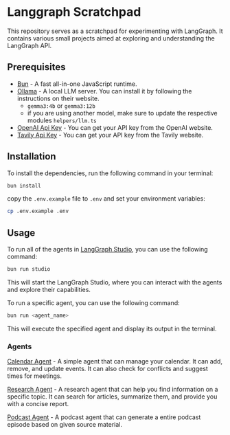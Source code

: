 # Langgraph Scratchpad

This repository serves as a scratchpad for experimenting with LangGraph. It contains various small projects aimed at exploring and understanding the LangGraph API.


## Prerequisites
- [Bun](https://bun.sh) - A fast all-in-one JavaScript runtime.
- [Ollama](https://ollama.com/) - A local LLM server. You can install it by following the instructions on their website.
   - `gemma3:4b` or `gemma3:12b`
   - if you are using another model, make sure to update the respective modules `helpers/llm.ts`
- [OpenAI Api Key](https://platform.openai.com/docs/api-reference/authentication) - You can get your API key from the OpenAI website. 
- [Tavily Api Key](https://tavily.com/) - You can get your API key from the Tavily website. 

## Installation
To install the dependencies, run the following command in your terminal:
```bash
bun install
```

copy the `.env.example` file to `.env` and set your environment variables:

```bash
cp .env.example .env
```

## Usage
To run all of the agents in [LangGraph Studio](https://studio.langgraph.dev), you can use the following command:
```bash
bun run studio
```
This will start the LangGraph Studio, where you can interact with the agents and explore their capabilities.

To run a specific agent, you can use the following command:
```bash
bun run <agent_name>
```
This will execute the specified agent and display its output in the terminal.

### Agents

[Calendar Agent](src/calendar/README.md) - A simple agent that can manage your calendar. It can add, remove, and update events. It can also check for conflicts and suggest times for meetings.

[Research Agent](src/research/README.md) - A research agent that can help you find information on a specific topic. It can search for articles, summarize them, and provide you with a concise report.

[Podcast Agent](src/podcast/README.md) - A podcast agent that can generate a entire podcast episode based on given source material. 